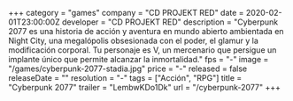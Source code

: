 +++
category = "games"
company = "CD PROJEKT RED"
date = 2020-02-01T23:00:00Z
developer = "CD PROJEKT RED"
description = "Cyberpunk 2077 es una historia de acción y aventura en mundo abierto ambientada en Night City, una megalópolis obsesionada con el poder, el glamur y la modificación corporal. Tu personaje es V, un mercenario que persigue un implante único que permite alcanzar la inmortalidad."
fps = "-"
image = "/games/cyberpunk-2077-stadia.jpg"
price = "-"
released = false
releaseDate = ""
resolution = "-"
tags = ["Acción", "RPG"]
title = "Cyberpunk 2077"
trailer = "LembwKDo1Dk"
url = "/cyberpunk-2077"
+++

